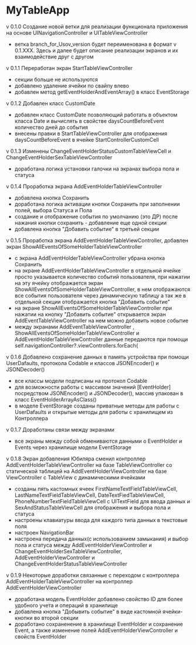 # MyTableApp 

v 0.1.0 Создание новой ветки для реализации функционала приложения на основе UINavigationController и UITableViewController
- ветка branch_for_Usov_version будет переименована в формат v 0.1.XXX. Здесь и далее будет описание реализации экранов и их взаимодействие друг с другом

v 0.1.1 Переработан экран StartTableViewController
- секции больше не используются
- добавлено удаление ячейки по свайпу влево
- добавлен метод getEventHolderAndEventArray() в класс EventStorage

v 0.1.2 Добавлен класс CustomDate
- добавлен класс CustomDate позволяющий работать в объектом класса Date и вычислять в свойстве daysCountBeforeEvent количество дней до события
- внесены правки в StartTableViewController для отображения daysCountBeforeEvent в ячейке StartControllerCustomCell

v 0.1.3 Изменены ChangeEventHolderStatusCustomTableViewCell и ChangeEventHolderSexTableViewController
- доработана логика установки галочки на экранах выбора пола и статуса 

v 0.1.4 Проработка экрана AddEventHolderTableViewController
- добавлена кнопка Сохранить
- доработана логика активации кнопки Сохранить при заполнении полей, выбора Статуса и Пола
- создание и отображение события по умолчанию (это ДР) после нажания кнопки сохранить - добавление еще одной секции
- добавлена кнопка "Добавить событие" в третьей секции

v 0.1.5 Проработка экрана AddEventHolderTableViewController, добавлен экран ShowAllEventsOfSomeHolderTableViewController
- с экрана AddEventHolderTableViewController убрана кнопка Сохранить
- на экране AddEventHolderTableViewController в отдельной ячейке просто указывается количество событий пользователя, при нажатии на эту ячейку отображается экран ShowAllEventsOfSomeHolderTableViewController, в нем отображаются все события пользователя через динамическую таблицу а так же в отдельной секции отображается кнопка "Добавить событие"
- на экране ShowAllEventsOfSomeHolderTableViewController при нажатии на кнопку "Добавить событие" открывается экран AddEventTableViewController на нем можно добавить новое событие
- между экранами AddEventTableViewController , ShowAllEventsOfSomeHolderTableViewController и AddEventHolderTableViewController данные передаются при помощи self.navigationController?.viewControllers.forEach{

v 0.1.6 Добавлено сохранение данных в память устройства при помощи UserDafaults, протокола Codable и классов JSONEncoder() и JSONDecoder()
- все классы модели подписаны на протокол Codable
- для возможности работы с массивом значений [EventHolder] посредством JSONEncoder() и JSONDecoder(), массив упакован в класс EventHolderArrayAsClass()
- в моделе EventStorage созданы приватные методы для работы с UserDafaults и открытые методы для работы с хранилищем из Контроллера

v 0.1.7 Доработаны связи между экранами
- все экраны между собой обмениваются данными о EventHolder и Events через хранилище модели EventStorage

v 0.1.8 Экран добавления Юбиляра сменил контроллер AddEventHolderTableViewController на базе TableViewController со статической таблицей на AddEventHolderViewController на базе ViewController с TableView с динамическими ячейками
- созданы пять кастомных ячеек FirstNameTextFieldTableViewCell, LastNameTextFieldTableViewCell, DateTextFiedTableViewCell, PhoneNumberTextFieldTableViewCell с UITextField для ввода данных и SexAndStatusTableViewCell для отображения и выбора пола и статуса
- настроены клавиатуры ввода для каждого типа данных в текстовые поля
- настроен NavigationBar
- настроена передача данных(с использованием замыкания) и выбор пола и статуса между AddEventHolderViewController и ChangeEventHolderSexTableViewController, AddEventHolderViewController и ChangeEventHolderStatusTableViewController

v 0.1.9 Некоторые доработки связанные с переходом с контроллера AddEventHolderTableViewController  на контроллер AddEventHolderViewController
- доработана модель EventHolder добавлено свойство ID для более удобного учета и операций в хранилище
- добавлена кнопка "Добывить событие" в виде кастомной ячейки-кнопки во второй секции 
- доработано сохраненение в хранилище EventHolder и сохранение Event, а также изменение полей AddEventHolderViewController и свойств EventHolder
